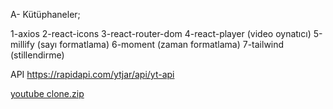 
A- Kütüphaneler;


1-axios
2-react-icons
3-react-router-dom
4-react-player (video oynatıcı)
5-millify (sayı formatlama)
6-moment (zaman formatlama)
7-tailwind (stillendirme)







API
https://rapidapi.com/ytjar/api/yt-api

[youtube clone.zip](https://github.com/user-attachments/files/16431371/youtube.clone.zip)
